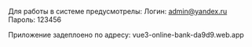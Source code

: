 
Для работы в системе предусмотрелы:
Логин: admin@yandex.ru
Пароль: 123456

Приложение задеплоено по адресу: vue3-online-bank-da9d9.web.app
